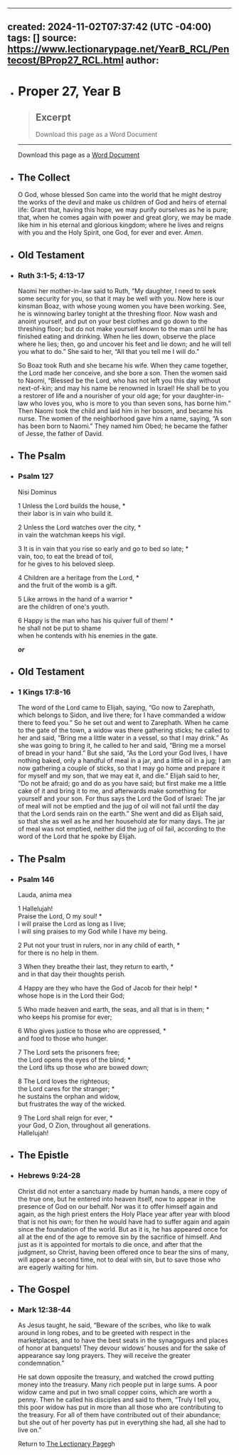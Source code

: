 - ---
  created: 2024-11-02T07:37:42 (UTC -04:00)
  tags: []
  source: https://www.lectionarypage.net/YearB_RCL/Pentecost/BProp27_RCL.html
  author: 
  ---
- # Proper 27, Year B
  
  > ## Excerpt
  > Download this page as a Word Document
  
  ---
  Download this page as a [Word Document](https://www.lectionarypage.net/YearB_RCL/Pentecost/BProp27_RCL.docx)
- ## The Collect
  
  O God, whose blessed Son came into the world that he might destroy the works of the devil and make us children of God and heirs of eternal life: Grant that, having this hope, we may purify ourselves as he is pure; that, when he comes again with power and great glory, we may be made like him in his eternal and glorious kingdom; where he lives and reigns with you and the Holy Spirit, one God, for ever and ever. *Amen.*
- ## Old Testament
- ### Ruth 3:1-5; 4:13-17
  
  Naomi her mother-in-law said to Ruth, “My daughter, I need to seek some security for you, so that it may be well with you. Now here is our kinsman Boaz, with whose young women you have been working. See, he is winnowing barley tonight at the threshing floor. Now wash and anoint yourself, and put on your best clothes and go down to the threshing floor; but do not make yourself known to the man until he has finished eating and drinking. When he lies down, observe the place where he lies; then, go and uncover his feet and lie down; and he will tell you what to do.” She said to her, “All that you tell me I will do.”
  
  So Boaz took Ruth and she became his wife. When they came together, the Lord made her conceive, and she bore a son. Then the women said to Naomi, “Blessed be the Lord, who has not left you this day without next-of-kin; and may his name be renowned in Israel! He shall be to you a restorer of life and a nourisher of your old age; for your daughter-in-law who loves you, who is more to you than seven sons, has borne him.” Then Naomi took the child and laid him in her bosom, and became his nurse. The women of the neighborhood gave him a name, saying, “A son has been born to Naomi.” They named him Obed; he became the father of Jesse, the father of David.
- ## The Psalm
- ### Psalm 127
  
  Nisi Dominus
  
  1 Unless the Lord builds the house, \*  
  their labor is in vain who build it.
  
  2 Unless the Lord watches over the city, \*  
  in vain the watchman keeps his vigil.
  
  3 It is in vain that you rise so early and go to bed so late; \*  
  vain, too, to eat the bread of toil,  
  for he gives to his beloved sleep.
  
  4 Children are a heritage from the Lord, \*  
  and the fruit of the womb is a gift.
  
  5 Like arrows in the hand of a warrior \*  
  are the children of one's youth.
  
  6 Happy is the man who has his quiver full of them! \*  
  he shall not be put to shame  
  when he contends with his enemies in the gate.
  
  ***or***
- ## Old Testament
- ### 1 Kings 17:8-16
  
  The word of the Lord came to Elijah, saying, “Go now to Zarephath, which belongs to Sidon, and live there; for I have commanded a widow there to feed you.” So he set out and went to Zarephath. When he came to the gate of the town, a widow was there gathering sticks; he called to her and said, “Bring me a little water in a vessel, so that I may drink.” As she was going to bring it, he called to her and said, “Bring me a morsel of bread in your hand.” But she said, “As the Lord your God lives, I have nothing baked, only a handful of meal in a jar, and a little oil in a jug; I am now gathering a couple of sticks, so that I may go home and prepare it for myself and my son, that we may eat it, and die.” Elijah said to her, “Do not be afraid; go and do as you have said; but first make me a little cake of it and bring it to me, and afterwards make something for yourself and your son. For thus says the Lord the God of Israel: The jar of meal will not be emptied and the jug of oil will not fail until the day that the Lord sends rain on the earth.” She went and did as Elijah said, so that she as well as he and her household ate for many days. The jar of meal was not emptied, neither did the jug of oil fail, according to the word of the Lord that he spoke by Elijah.
- ## The Psalm
- ### Psalm 146
  
  Lauda, anima mea
  
  1 Hallelujah!  
  Praise the Lord, O my soul! \*  
  I will praise the Lord as long as I live;  
  I will sing praises to my God while I have my being.
  
  2 Put not your trust in rulers, nor in any child of earth, \*  
  for there is no help in them.
  
  3 When they breathe their last, they return to earth, \*  
  and in that day their thoughts perish.
  
  4 Happy are they who have the God of Jacob for their help! \*  
  whose hope is in the Lord their God;
  
  5 Who made heaven and earth, the seas, and all that is in them; \*  
  who keeps his promise for ever;
  
  6 Who gives justice to those who are oppressed, \*  
  and food to those who hunger.
  
  7 The Lord sets the prisoners free;  
  the Lord opens the eyes of the blind; \*  
  the Lord lifts up those who are bowed down;
  
  8 The Lord loves the righteous;  
  the Lord cares for the stranger; \*  
  he sustains the orphan and widow,  
  but frustrates the way of the wicked.
  
  9 The Lord shall reign for ever, \*  
  your God, O Zion, throughout all generations.  
  Hallelujah!
- ## The Epistle
- ### Hebrews 9:24-28
  
  Christ did not enter a sanctuary made by human hands, a mere copy of the true one, but he entered into heaven itself, now to appear in the presence of God on our behalf. Nor was it to offer himself again and again, as the high priest enters the Holy Place year after year with blood that is not his own; for then he would have had to suffer again and again since the foundation of the world. But as it is, he has appeared once for all at the end of the age to remove sin by the sacrifice of himself. And just as it is appointed for mortals to die once, and after that the judgment, so Christ, having been offered once to bear the sins of many, will appear a second time, not to deal with sin, but to save those who are eagerly waiting for him.
- ## The Gospel
- ### Mark 12:38-44
  
  As Jesus taught, he said, “Beware of the scribes, who like to walk around in long robes, and to be greeted with respect in the marketplaces, and to have the best seats in the synagogues and places of honor at banquets! They devour widows’ houses and for the sake of appearance say long prayers. They will receive the greater condemnation.”
  
  He sat down opposite the treasury, and watched the crowd putting money into the treasury. Many rich people put in large sums. A poor widow came and put in two small copper coins, which are worth a penny. Then he called his disciples and said to them, “Truly I tell you, this poor widow has put in more than all those who are contributing to the treasury. For all of them have contributed out of their abundance; but she out of her poverty has put in everything she had, all she had to live on.”
  
  Return to [The Lectionary Page](http://lectionarypage.net/)gh